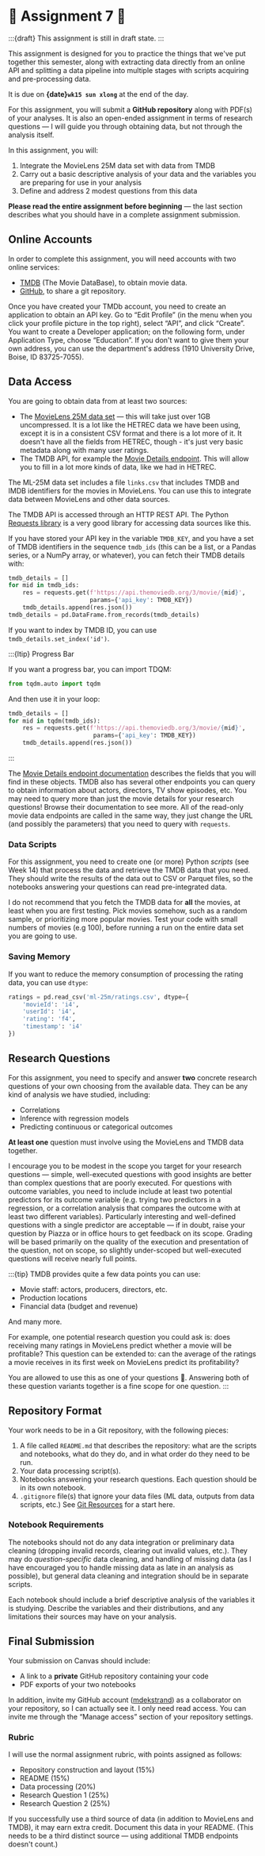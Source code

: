# 🚧 Assignment 7 🚧

:::{draft}
This assignment is still in draft state.
:::

This assignment is designed for you to practice the things that we've put together this semester, along with extracting data directly from an online API and splitting a data pipeline into multiple stages with scripts acquiring and pre-processing data.

It is due on **{date}`wk15 sun xlong`** at the end of the day.

For this assignment, you will submit a **GitHub repository** along with PDF(s) of your analyses.
It is also an open-ended assignment in terms of research questions — I will guide you through obtaining data, but not through the analysis itself.

In this assignment, you will:

1.  Integrate the MovieLens 25M data set with data from TMDB
2.  Carry out a basic descriptive analysis of your data and the variables you are preparing for use in your analysis
3.  Define and address 2 modest questions from this data

**Please read the entire assignment before beginning** — the last section describes what you should have in a complete assignment submission.

## Online Accounts

In order to complete this assignment, you will need accounts with two online services:

- [TMDB](https://www.themoviedb.org/) (The Movie DataBase), to obtain movie data.
- [GitHub](https://github.org), to share a git repository.

Once you have created your TMDb account, you need to create an application to obtain an API key.
Go to “Edit Profile” (in the menu when you click your profile picture in the top right), select “API”, and click “Create”.
You want to create a Developer application; on the following form, under Application Type, choose “Education”.
If you don't want to give them your own address, you can use the department's address (1910 University Drive, Boise, ID 83725-7055).

## Data Access

You are going to obtain data from at least two sources:

-   The [MovieLens 25M data set](https://grouplens.org/datasets/movielens/25m/) ­— this will take just over 1GB uncompressed.
    It is a lot like the HETREC data we have been using, except it is in a consistent CSV format and there is a lot more of it.
    It doesn't have all the fields from HETREC, though - it's just very basic metadata along with many user ratings.
-   The TMDB API, for example the [Movie Details endpoint](https://developers.themoviedb.org/3/movies/get-movie-details).
    This will allow you to fill in a lot more kinds of data, like we had in HETREC.

The ML-25M data set includes a file `links.csv` that includes TMDB and IMDB identifiers for the movies in MovieLens.
You can use this to integrate data between MovieLens and other data sources.

The TMDB API is accessed through an HTTP REST API.
The Python [Requests library](https://requests.readthedocs.io/en/master/user/quickstart/) is a very good library for accessing data sources like this.

If you have stored your API key in the variable `TMDB_KEY`, and you have a set of TMDB identifiers in the sequence `tmdb_ids` (this can be a list, or a Pandas series, or a NumPy array, or whatever), you can fetch their TMDB details with:

```python
tmdb_details = []
for mid in tmdb_ids:
    res = requests.get(f'https://api.themoviedb.org/3/movie/{mid}',
                       params={'api_key': TMDB_KEY})
    tmdb_details.append(res.json())
tmdb_details = pd.DataFrame.from_records(tmdb_details)
```

If you want to index by TMDB ID, you can use `tmdb_details.set_index('id')`.

:::{ltip} Progress Bar

If you want a progress bar, you can import TDQM:

```python
from tqdm.auto import tqdm
```

And then use it in your loop:

```python
tmdb_details = []
for mid in tqdm(tmdb_ids):
    res = requests.get(f'https://api.themoviedb.org/3/movie/{mid}',
                        params={'api_key': TMDB_KEY})
    tmdb_details.append(res.json())
```
:::

The [Movie Details endpoint documentation](https://developers.themoviedb.org/3/movies/get-movie-details) describes the fields that you will find in these objects.
TMDB also has several other endpoints you can query to obtain information about actors, directors, TV show episodes, etc.
You may need to query more than just the movie details for your research questions!
Browse their documentation to see more.
All of the read-only movie data endpoints are called in the same way, they just change the URL (and possibly the parameters) that you need to query with `requests`.

### Data Scripts

For this assignment, you need to create one (or more) Python *scripts* (see Week 14) that process the data and retrieve the TMDB data that you need.
They should write the results of the data out to CSV or Parquet files, so the notebooks answering your questions can read pre-integrated data.

I do not recommend that you fetch the TMDB data for **all** the movies, at least when you are first testing.
Pick movies somehow, such as a random sample, or prioritizing more popular movies.
Test your code with small numbers of movies (e.g 100), before running a run on the entire data set you are going to use.

### Saving Memory

If you want to reduce the memory consumption of processing the rating data, you can use `dtype`:

```python
ratings = pd.read_csv('ml-25m/ratings.csv', dtype={
    'movieId': 'i4',
    'userId': 'i4',
    'rating': 'f4',
    'timestamp': 'i4'
})
```

## Research Questions

For this assignment, you need to specify and answer **two** concrete research questions of your own choosing from the available data.
They can be any kind of analysis we have studied, including:

* Correlations
* Inference with regression models
* Predicting continuous or categorical outcomes

**At least one** question must involve using the MovieLens and TMDB data together.

I encourage you to be modest in the scope you target for your research questions — simple, well-executed questions with good insights are better than complex questions that are poorly executed.
For questions with outcome variables, you need to include include at least two potential predictors for its outcome variable (e.g. trying two predictors in a regression, or a correlation analysis that compares the outcome with at least two different variables).
Particularly interesting and well-defined questions with a single predictor are acceptable — if in doubt, raise your question by Piazza or in office hours to get feedback on its scope.
Grading will be based primarily on the quality of the execution and presentation of the question, not on scope, so slightly under-scoped but well-executed questions will receive nearly full points.

:::{tip}
TMDB provides quite a few data points you can use:

* Movie staff: actors, producers, directors, etc.
* Production locations
* Financial data (budget and revenue)

And many more.

For example, one potential research question you could ask is: does receiving many ratings in MovieLens predict whether a movie will be profitable?
This question can be extended to: can the average of the ratings a movie receives in its first week on MovieLens predict its profitability?

You are allowed to use this as one of your questions 🙂.
Answering both of these question variants together is a fine scope for one question.
:::

## Repository Format

Your work needs to be in a Git repository, with the following pieces:

1.  A file called `README.md` that describes the repository: what are the scripts and notebooks, what do they do, and in what order do they need to be run.
2.  Your data processing script(s).
3.  Notebooks answering your research questions. Each question should be in its own notebook.
4.  `.gitignore` file(s) that ignore your data files (ML data, outputs from data scripts, etc.)
    See [Git Resources](../../resources/git-resources.md) for a start here.

### Notebook Requirements

The notebooks should not do any data integration or preliminary data cleaning (dropping invalid records, clearing out invalid values, etc.).
They may do *question-specific* data cleaning, and handling of missing data (as I have encouraged you to handle missing data as late in an analysis as possible), but general data cleaning and integration should be in separate scripts.

Each notebook should include a brief descriptive analysis of the variables it is studying.
Describe the variables and their distributions, and any limitations their sources may have on your analysis.

## Final Submission

Your submission on Canvas should include:

- A link to a **private** GitHub repository containing your code
- PDF exports of your two notebooks

In addition, invite my GitHub account ([mdekstrand](https://github.com/mdekstrand)) as a collaborator on your repository, so I can actually see it.
I only need read access.
You can invite me through the “Manage access” section of your repository settings.

### Rubric

I will use the normal assignment rubric, with points assigned as follows:

-   Repository construction and layout (15%)
-   README (15%)
-   Data processing (20%)
-   Research Question 1 (25%)
-   Research Question 2 (25%)

If you successfully use a third source of data (in addition to MovieLens and TMDB), it may earn extra credit.
Document this data in your README.
(This needs to be a third distinct source — using additional TMDB endpoints doesn't count.)
